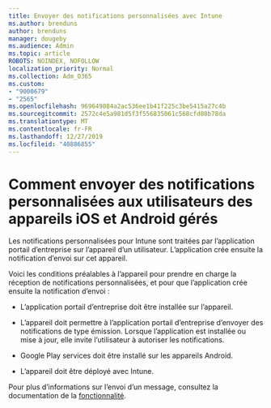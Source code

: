 ```yaml
---
title: Envoyer des notifications personnalisées avec Intune
ms.author: brenduns
author: brenduns
manager: dougeby
ms.audience: Admin
ms.topic: article
ROBOTS: NOINDEX, NOFOLLOW
localization_priority: Normal
ms.collection: Adm_O365
ms.custom:
- "9000679"
- "2565"
ms.openlocfilehash: 969649084a2ac536ee1b41f225c3be5415a27c4b
ms.sourcegitcommit: 2572c4e5a981d5f3f556835061c568cfd08b78da
ms.translationtype: MT
ms.contentlocale: fr-FR
ms.lasthandoff: 12/27/2019
ms.locfileid: "40886855"
---
```

# <a name="how-to-send-custom-notifications-to-the-users-of-managed-ios-and-android-devices"></a>Comment envoyer des notifications personnalisées aux utilisateurs des appareils iOS et Android gérés

Les notifications personnalisées pour Intune sont traitées par l’application portail d’entreprise sur l’appareil d’un utilisateur. L’application crée ensuite la notification d’envoi sur cet appareil.

Voici les conditions préalables à l’appareil pour prendre en charge la réception de notifications personnalisées, et pour que l’application crée ensuite la notification d’envoi :

- L’application portail d’entreprise doit être installée sur l’appareil.  

- L’appareil doit permettre à l’application portail d’entreprise d’envoyer des notifications de type émission. Lorsque l’application est installée ou mise à jour, elle invite l’utilisateur à autoriser les notifications.

- Google Play services doit être installé sur les appareils Android.

- L’appareil doit être déployé avec Intune.

Pour plus d’informations sur l’envoi d’un message, consultez la documentation de la [fonctionnalité](https://docs.microsoft.com/intune/custom-notifications).
